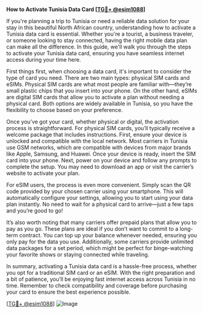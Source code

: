 **How to Activate Tunisia Data Card [[TG💪+ @esim1088](https://t.me/s/esim1088)]**

If you're planning a trip to Tunisia or need a reliable data solution for your stay in this beautiful North African country, understanding how to activate a Tunisia data card is essential. Whether you're a tourist, a business traveler, or someone looking to stay connected, having the right mobile data plan can make all the difference. In this guide, we'll walk you through the steps to activate your Tunisia data card, ensuring you have seamless internet access during your time here.

First things first, when choosing a data card, it's important to consider the type of card you need. There are two main types: physical SIM cards and eSIMs. Physical SIM cards are what most people are familiar with—they’re small plastic chips that you insert into your phone. On the other hand, eSIMs are digital SIM cards that allow you to activate a plan without needing a physical card. Both options are widely available in Tunisia, so you have the flexibility to choose based on your preference.

Once you’ve got your card, whether physical or digital, the activation process is straightforward. For physical SIM cards, you’ll typically receive a welcome package that includes instructions. First, ensure your device is unlocked and compatible with the local network. Most carriers in Tunisia use GSM networks, which are compatible with devices from major brands like Apple, Samsung, and Huawei. Once your device is ready, insert the SIM card into your phone. Next, power on your device and follow any prompts to complete the setup. You may need to download an app or visit the carrier’s website to activate your plan.

For eSIM users, the process is even more convenient. Simply scan the QR code provided by your chosen carrier using your smartphone. This will automatically configure your settings, allowing you to start using your data plan instantly. No need to wait for a physical card to arrive—just a few taps and you’re good to go!

It’s also worth noting that many carriers offer prepaid plans that allow you to pay as you go. These plans are ideal if you don’t want to commit to a long-term contract. You can top up your balance whenever needed, ensuring you only pay for the data you use. Additionally, some carriers provide unlimited data packages for a set period, which might be perfect for binge-watching your favorite shows or staying connected while traveling.

In summary, activating a Tunisia data card is a hassle-free process, whether you opt for a traditional SIM card or an eSIM. With the right preparation and a bit of patience, you’ll be enjoying fast internet access across Tunisia in no time. Remember to check compatibility and coverage before purchasing your card to ensure the best experience possible.

[[TG💪+ @esim1088](https://t.me/s/esim1088)] ![Image](https://i.postimg.cc/Y0z9fWf4/image.png)
